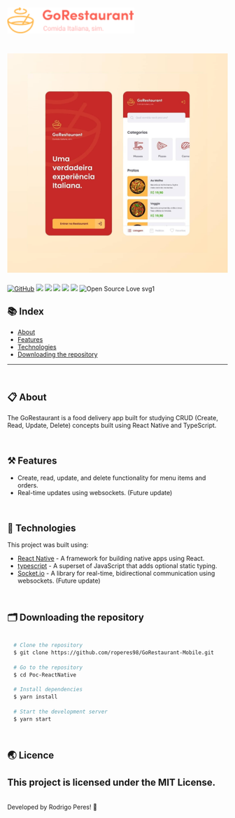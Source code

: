 <h1>
  <img src="assets/gorestaurantreadmelogo.png" width="290px"/>
</h1>

<h1>
    <img src="assets/gorestaurant.png"/>
</h1>

[![GitHub](https://img.shields.io/github/license/mashape/apistatus.svg)](https://github.com/roperes98/Poc-ReactNative/blob/master/LICENSE)
![](https://img.shields.io/github/package-json/v/roperes98/Poc-ReactNative.svg)
![](https://img.shields.io/github/last-commit/roperes98/Poc-ReactNative.svg?color=red)
![](https://img.shields.io/github/languages/count/roperes98/Poc-ReactNative.svg?color=lightgrey)
![](https://img.shields.io/github/languages/top/roperes98/Poc-ReactNative.svg?color=yellow)
![](https://img.shields.io/github/repo-size/roperes98/Poc-ReactNative.svg)
![Open Source Love svg1](https://badges.frapsoft.com/os/v1/open-source.svg?v=103)

## 📚 Index
- [About](#-about)
- [Features](#-features)
- [Technologies](#-technologies)
- [Downloading the repository](#-downloading-the-repository)

---

⠀⠀⠀⠀⠀⠀⠀⠀
## 📋 About

The GoRestaurant is a food delivery app built for studying CRUD (Create, Read, Update, Delete) concepts built using React Native and TypeScript. 

⠀⠀⠀⠀⠀⠀⠀⠀
## ⚒️ Features

- Create, read, update, and delete functionality for menu items and orders.
- Real-time updates using websockets. (Future update)

⠀⠀⠀⠀⠀⠀⠀⠀
## 🚀 Technologies

This project was built using:

- [React Native](https://reactnative.dev) - A framework for building native apps using React.
- [typescript](https://www.typescriptlang.org) - A superset of JavaScript that adds optional static typing.
- [Socket.io](https://socket.io) - A library for real-time, bidirectional communication using websockets. (Future update)

⠀⠀⠀⠀⠀⠀⠀⠀

## 🗂️ Downloading the repository

```bash

  # Clone the repository
  $ git clone https://github.com/roperes98/GoRestaurant-Mobile.git

  # Go to the repository
  $ cd Poc-ReactNative

  # Install dependencies
  $ yarn install

  # Start the development server
  $ yarn start

```
⠀⠀⠀⠀⠀⠀⠀⠀

## 🌏 Licence

This project is licensed under the MIT License.<br>
---
⠀⠀⠀⠀⠀⠀⠀⠀<br>
Developed by Rodrigo Peres! 👾
